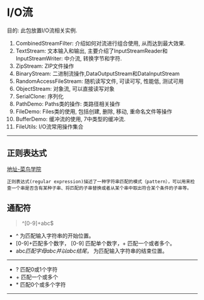 <h1>I/O流</h1>

目的: 此包放置I/O流相关实例.
1. CombinedStreamFilter: 介绍如何对流进行组合使用, 从而达到最大效果.
2. TextStream: 文本输入和输出, 主要介绍了InputStreamReader和InputStreamWriter: 中介流, 转换字节和字符.
3. ZipStream: ZIP文件操作
4. BinaryStream: 二进制流操作,DataOutputStream和DataInputStream
5. RandomAccessFileStream: 随机读写文件, 可读可写, 性能低, 测试可用
6. ObjectStream: 对象流, 可以直接读写对象
7. SerialClone: 序列化
8. PathDemo: Paths类的操作: 类路径相关操作
9. FileDemo: Files类的使用, 包括创建, 删除, 移动, 重命名文件等操作
10. BufferDemo: 缓冲流的使用, 7中类型的缓冲流.
11. FileUtils: I/O流常用操作集合
    
-------
<h2>正则表达式</h2>

[地址-菜鸟学院](http://www.runoob.com/regexp/regexp-syntax.html)

`正则表达式(regular expression)描述了一种字符串匹配的模式（pattern），可以用来检查一个串是否含有某种子串、将匹配的子串替换或者从某个串中取出符合某个条件的子串等。`

<h2>通配符</h2>

 > ^[0-9]+abc$
 
* ^ 为匹配输入字符串的开始位置。
* [0-9]+匹配多个数字， [0-9] 匹配单个数字，+ 匹配一个或者多个。
* abc$匹配字母 abc 并以 abc 结尾，$ 为匹配输入字符串的结束位置。
------------------------

- ? 匹配0或1个字符
- \+ 匹配一个或多个
- \* 匹配0个或多个字符

------------------------



 